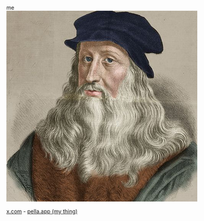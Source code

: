 me
<br/>
![davinci](https://raw.githubusercontent.com/thestonechat/thestonechat/main/davinci.jpg)

[x.com](https://x.com/thestonechat) - [pella.app (my thing)](https://pella.app)

